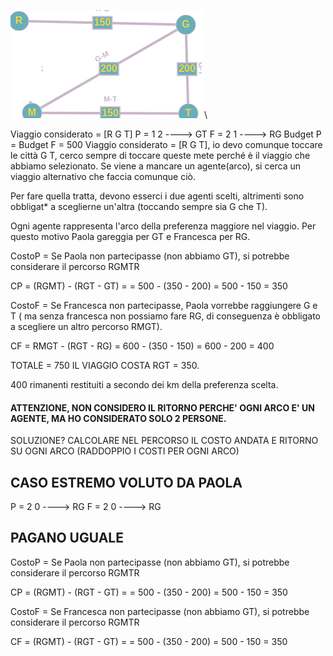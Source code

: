 
![Graph](graph.png)  \\



Viaggio considerato = [R G T]
P = 1 2 ---->  GT
F = 2 1 ---->  RG
Budget P = Budget F = 500
Viaggio considerato = [R G T], io devo comunque toccare le città G T, cerco sempre di toccare queste mete perché è il viaggio che abbiamo selezionato. Se viene a mancare un agente(arco), si cerca un viaggio alternativo che faccia comunque ciò.

Per fare quella tratta, devono esserci i due agenti scelti, altrimenti sono obbligat* a sceglierne un'altra (toccando sempre sia G che T).

Ogni agente rappresenta l'arco della preferenza maggiore nel viaggio.
Per questo motivo Paola gareggia per GT e Francesca per RG.

CostoP = Se Paola non partecipasse (non abbiamo GT), si potrebbe considerare il percorso RGMTR

CP =	(RGMT) - (RGT - GT) = 
   =	500 - (350 - 200) = 500 - 150  = 350

CostoF = Se Francesca non partecipasse, Paola vorrebbe raggiungere G e T ( ma senza francesca non possiamo fare RG, di conseguenza è obbligato a scegliere un altro percorso RMGT).

CF = 	RMGT - (RGT - RG) =
	600 - (350 - 150) = 600 - 200 = 400
	
	
TOTALE = 750
IL VIAGGIO COSTA RGT = 350.

400 rimanenti restituiti a secondo dei km della preferenza scelta.

#### ATTENZIONE, NON CONSIDERO IL RITORNO PERCHE' OGNI ARCO E' UN AGENTE, MA HO CONSIDERATO SOLO 2 PERSONE.
SOLUZIONE? CALCOLARE NEL PERCORSO IL COSTO ANDATA E RITORNO SU OGNI ARCO (RADDOPPIO I COSTI PER OGNI ARCO)


## CASO ESTREMO VOLUTO DA PAOLA

P = 2 0 ---->  RG
F = 2 0 ---->  RG

## PAGANO UGUALE

CostoP = Se Paola non partecipasse (non abbiamo GT), si potrebbe considerare il percorso RGMTR

CP =	(RGMT) - (RGT - GT) = 
   =	500 - (350 - 200) = 500 - 150  = 350


CostoF = Se Francesca non partecipasse (non abbiamo GT), si potrebbe considerare il percorso RGMTR

CF =	(RGMT) - (RGT - GT) = 
   =	500 - (350 - 200) = 500 - 150  = 350
